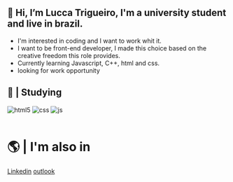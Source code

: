 


## 👋 Hi, I’m Lucca Trigueiro, I'm a university student and live in brazil.

- I'm interested in coding and I want to work whit it.
- I want to be front-end developer, I made this choice based on the creative freedom this role provides.
- Currently learning Javascript, C++, html and css.
- looking for work opportunity


## 📖 | Studying

<div style="display: inline_block">
  <img align="center" alt="html5" src="https://img.shields.io/badge/HTML5-E34F26?style=for-the-badge&logo=html5&logoColor=white" />
  <img align="center" alt="css" src="https://img.shields.io/badge/CSS3-1572B6?style=for-the-badge&logo=css3&logoColor=white" />
  <img align="center" alt="js" src="https://img.shields.io/badge/JavaScript-F7DF1E?style=for-the-badge&logo=javascript&logoColor=black" />
</div><br/>

# 🌎 | I'm also in
<div style="display: inline_block">
  <a href="https://www.linkedin.com/in/lucca-trigueiro-148544219/" targed="_blank">Linkedin<a/>
  <a href="mailto:luccatrigueiro@outlook.com">outlook</a>
<div><br>
